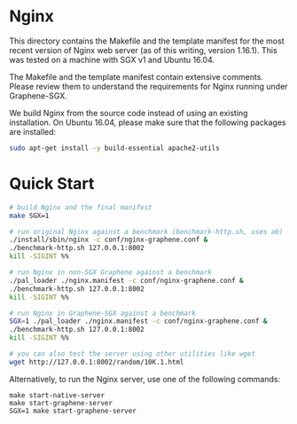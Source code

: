 # Nginx

This directory contains the Makefile and the template manifest for the most
recent version of Nginx web server (as of this writing, version 1.16.1). This
was tested on a machine with SGX v1 and Ubuntu 16.04.

The Makefile and the template manifest contain extensive comments. Please review
them to understand the requirements for Nginx running under Graphene-SGX.

We build Nginx from the source code instead of using an existing installation.
On Ubuntu 16.04, please make sure that the following packages are installed:
```sh
sudo apt-get install -y build-essential apache2-utils
```

# Quick Start

```sh
# build Nginx and the final manifest
make SGX=1

# run original Nginx against a benchmark (benchmark-http.sh, uses ab)
./install/sbin/nginx -c conf/nginx-graphene.conf &
./benchmark-http.sh 127.0.0.1:8002
kill -SIGINT %%

# run Nginx in non-SGX Graphene against a benchmark
./pal_loader ./nginx.manifest -c conf/nginx-graphene.conf &
./benchmark-http.sh 127.0.0.1:8002
kill -SIGINT %%

# run Nginx in Graphene-SGX against a benchmark
SGX=1 ./pal_loader ./nginx.manifest -c conf/nginx-graphene.conf &
./benchmark-http.sh 127.0.0.1:8002
kill -SIGINT %%

# you can also test the server using other utilities like wget
wget http://127.0.0.1:8002/random/10K.1.html
```

Alternatively, to run the Nginx server, use one of the following commands:

```
make start-native-server
make start-graphene-server
SGX=1 make start-graphene-server
```
